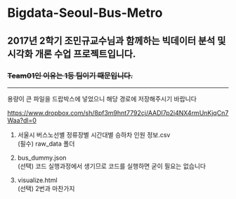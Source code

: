 # Bigdata-Seoul-Bus-Metro

## 2017년 2학기 조민규교수님과 함께하는 빅데이터 분석 및 시각화 개론 수업 프로젝트입니다.

### <s>Team01인 이유는 1등 팀이기 때문입니다.</s>

<hr/>

용량이 큰 파일을 드랍박스에 넣었으니 해당 경로에 저장해주시기 바랍니다

https://www.dropbox.com/sh/8pf3m9hnt7792cj/AADI7p2i4NX4rmUnKjqCn7Waa?dl=0




1. 서울시 버스노선별 정류장별 시간대별 승하차 인원 정보.csv<br/>
(필수) raw_data 폴더

2. bus_dummy.json<br/>
(선택) 코드 실행과정에서 생기므로 코드를 실행하면 굳이 필요는 없습니다

3. visualize.html<br/>
(선택) 2번과 마찬가지

